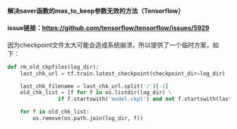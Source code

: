 #### 解决saver函数的max_to_keep参数无效的方法（Tensorflow）
#### issue链接：https://github.com/tensorflow/tensorflow/issues/5929

因为checkpoint文件太大可能会造成系统崩溃，所以提供了一个临时方案，如下：

```python
def rm_old_ckpfiles(log_dir):
    last_chk_url = tf.train.latest_checkpoint(checkpoint_dir=log_dir)

    last_chk_filename = last_chk_url.split('/')[-1]
    old_chk_list = [f for f in os.listdir(log_dir) \
                if f.startswith('model.ckpt') and not f.startswith(last_chk_filename)]

    for f in old_chk_list:
        os.remove(os.path.join(log_dir, f))
```

